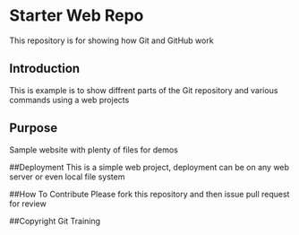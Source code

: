 # Starter Web Repo
This repository is for showing how Git and GitHub work

## Introduction
This is example is to show diffrent parts of the Git repository and various commands using a web projects

## Purpose

Sample website with plenty of files for demos

##Deployment
This is a simple web project, deployment
can be on any web server or even local file system
 
##How To Contribute
Please fork this repository and then issue pull request for review


##Copyright
Git Training
